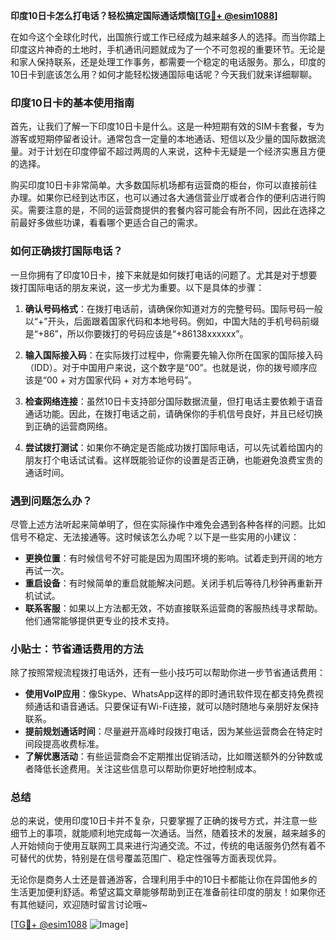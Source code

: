 **印度10日卡怎么打电话？轻松搞定国际通话烦恼[[TG💪+ @esim1088](https://t.me/s/esim1088)]**

在如今这个全球化时代，出国旅行或工作已经成为越来越多人的选择。而当你踏上印度这片神奇的土地时，手机通讯问题就成为了一个不可忽视的重要环节。无论是和家人保持联系，还是处理工作事务，都需要一个稳定的电话服务。那么，印度的10日卡到底该怎么用？如何才能轻松拨通国际电话呢？今天我们就来详细聊聊。

### 印度10日卡的基本使用指南

首先，让我们了解一下印度10日卡是什么。这是一种短期有效的SIM卡套餐，专为游客或短期停留者设计。通常包含一定量的本地通话、短信以及少量的国际数据流量。对于计划在印度停留不超过两周的人来说，这种卡无疑是一个经济实惠且方便的选择。

购买印度10日卡非常简单。大多数国际机场都有运营商的柜台，你可以直接前往办理。如果你已经到达市区，也可以通过各大通信营业厅或者合作的便利店进行购买。需要注意的是，不同的运营商提供的套餐内容可能会有所不同，因此在选择之前最好多做些功课，看看哪个更适合自己的需求。

### 如何正确拨打国际电话？

一旦你拥有了印度10日卡，接下来就是如何拨打电话的问题了。尤其是对于想要拨打国际电话的朋友来说，这一步尤为重要。以下是具体的步骤：

1. **确认号码格式**：在拨打电话前，请确保你知道对方的完整号码。国际号码一般以“+”开头，后面跟着国家代码和本地号码。例如，中国大陆的手机号码前缀是“+86”，所以你要拨打的号码应该是“+86138xxxxxx”。

2. **输入国际接入码**：在实际拨打过程中，你需要先输入你所在国家的国际接入码（IDD）。对于中国用户来说，这个数字是“00”。也就是说，你的拨号顺序应该是“00 + 对方国家代码 + 对方本地号码”。

3. **检查网络连接**：虽然10日卡支持部分国际数据流量，但打电话主要依赖于语音通话功能。因此，在拨打电话之前，请确保你的手机信号良好，并且已经切换到正确的运营商网络。

4. **尝试拨打测试**：如果你不确定是否能成功拨打国际电话，可以先试着给国内的朋友打个电话试试看。这样既能验证你的设置是否正确，也能避免浪费宝贵的通话时间。

### 遇到问题怎么办？

尽管上述方法听起来简单明了，但在实际操作中难免会遇到各种各样的问题。比如信号不稳定、无法接通等。这时候该怎么办呢？以下是一些实用的小建议：

- **更换位置**：有时候信号不好可能是因为周围环境的影响。试着走到开阔的地方再试一次。
- **重启设备**：有时候简单的重启就能解决问题。关闭手机后等待几秒钟再重新开机试试。
- **联系客服**：如果以上方法都无效，不妨直接联系运营商的客服热线寻求帮助。他们通常能够提供更专业的技术支持。

### 小贴士：节省通话费用的方法

除了按照常规流程拨打电话外，还有一些小技巧可以帮助你进一步节省通话费用：

- **使用VoIP应用**：像Skype、WhatsApp这样的即时通讯软件现在都支持免费视频通话和语音通话。只要保证有Wi-Fi连接，就可以随时随地与亲朋好友保持联系。
- **提前规划通话时间**：尽量避开高峰时段拨打电话，因为某些运营商会在特定时间段提高收费标准。
- **了解优惠活动**：有些运营商会不定期推出促销活动，比如赠送额外的分钟数或者降低长途费用。关注这些信息可以帮助你更好地控制成本。

### 总结

总的来说，使用印度10日卡并不复杂，只要掌握了正确的拨号方式，并注意一些细节上的事项，就能顺利地完成每一次通话。当然，随着技术的发展，越来越多的人开始倾向于使用互联网工具来进行沟通交流。不过，传统的电话服务仍然有着不可替代的优势，特别是在信号覆盖范围广、稳定性强等方面表现优异。

无论你是商务人士还是普通游客，合理利用手中的10日卡都能让你在异国他乡的生活更加便利舒适。希望这篇文章能够帮助到正在准备前往印度的朋友！如果你还有其他疑问，欢迎随时留言讨论哦~

[[TG💪+ @esim1088](https://t.me/s/esim1088) ![Image](https://i.postimg.cc/4NQfJmqS/Snipaste-2025-05-13-00-14-12.png)]